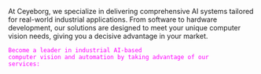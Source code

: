 At Ceyeborg, we specialize in delivering comprehensive AI systems tailored for real-world industrial applications. 
From software to hardware development, our solutions are designed to meet your unique computer vision needs, 
giving you a decisive advantage in your market.

<code style="color : magenta">Become a leader in industrial AI-based computer vision and automation by taking advantage of our services:</code>

